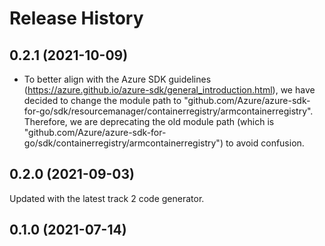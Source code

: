 # Release History

## 0.2.1 (2021-10-09)
- To better align with the Azure SDK guidelines (https://azure.github.io/azure-sdk/general_introduction.html), we have decided to change the module path to "github.com/Azure/azure-sdk-for-go/sdk/resourcemanager/containerregistry/armcontainerregistry". Therefore, we are deprecating the old module path (which is "github.com/Azure/azure-sdk-for-go/sdk/containerregistry/armcontainerregistry") to avoid confusion.

## 0.2.0 (2021-09-03)
Updated with the latest track 2 code generator.

## 0.1.0 (2021-07-14)
